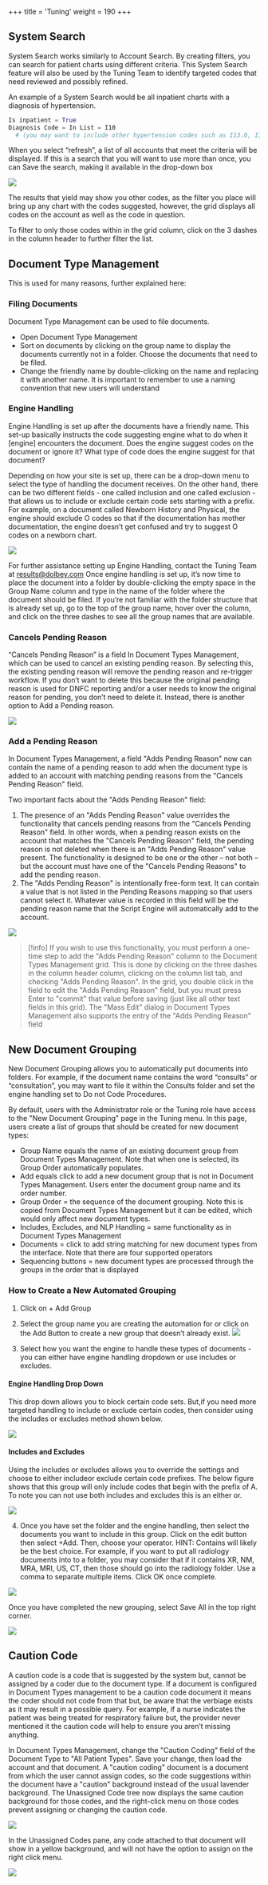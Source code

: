 +++
title = 'Tuning'
weight = 190
+++

## System Search
System Search works similarly to Account Search. By creating filters, you can search for patient charts
using different criteria. This System Search feature will also be used by the Tuning Team to identify
targeted codes that need reviewed and possibly refined.

An example of a System Search would be all inpatient charts with a diagnosis of hypertension.

```python
Is inpatient = True
Diagnosis Code = In List = I10 
  # (you may want to include other hypertension codes such as I13.0, I13.9, I12.0, I12.9, etc.)
```

When you select “refresh”, a list of all accounts that meet the criteria will be displayed. If this is a search
that you will want to use more than once, you can Save the search, making it available in the drop-down
box

![](image-568.jpg)

The results that yield may show you other codes, as the filter you place will bring up any chart with the
codes suggested, however, the grid displays all codes on the account as well as the code in question.

To filter to only those codes within in the grid column, click on the 3 dashes in the column header to
further filter the list.

## Document Type Management

This is used for many reasons, further explained here:

### Filing Documents

Document Type Management can be used to file documents.

- Open Document Type Management
- Sort on documents by clicking on the group name to display the documents currently not in a
folder. Choose the documents that need to be filed.
- Change the friendly name by double-clicking on the name and replacing it with another name. It
is important to remember to use a naming convention that new users will understand


### Engine Handling
Engine Handling is set up after the documents have a friendly name. This set-up basically instructs the
code suggesting engine what to do when it [engine] encounters the document. Does the engine suggest
codes on the document or ignore it? What type of code does the engine suggest for that document?

Depending on how your site is set up, there can be a drop-down menu to select the type of handling the
document receives. On the other hand, there can be two different fields - one called inclusion and one
called exclusion - that allows us to include or exclude certain code sets starting with a prefix.
For example, on a document called Newborn History and Physical, the engine should exclude O codes so that if the
documentation has mother documentation, the engine doesn’t get confused and try to suggest O codes
on a newborn chart.

![](image-570.jpg)

For further assistance setting up Engine Handling, contact the Tuning Team at results@dolbey.com
Once engine handling is set up, it’s now time to place the document into a folder by double-clicking the
empty space in the Group Name column and type in the name of the folder where the document should
be filed. If you’re not familiar with the folder structure that is already set up, go to the top of the group
name, hover over the column, and click on the three dashes to see all the group names that are
available.

### Cancels Pending Reason

“Cancels Pending Reason” is a field In Document Types Management, which can be used to cancel an
existing pending reason. By selecting this, the existing pending reason will remove the pending reason
and re-trigger workflow. If you don’t want to delete this because the original pending reason is used for
DNFC reporting and/or a user needs to know the original reason for pending, you don’t need to delete it.
Instead, there is another option to Add a Pending reason.

![](image-569.jpg)

### Add a Pending Reason

In Document Types Management, a field "Adds Pending Reason" now can contain the name of a
pending reason to add when the document type is added to an account with matching pending reasons
from the "Cancels Pending Reason" field.

Two important facts about the "Adds Pending Reason" field:

1. The presence of an "Adds Pending Reason" value overrides the functionality that cancels
pending reasons from the "Cancels Pending Reason" field. In other words, when a pending
reason exists on the account that matches the "Cancels Pending Reason" field, the pending
reason is not deleted when there is an "Adds Pending Reason" value present. The functionality is
designed to be one or the other – not both – but the account must have one of the "Cancels
Pending Reasons" to add the pending reason.
2. The "Adds Pending Reason" is intentionally free-form text. It can contain a value that is not
listed in the Pending Reasons mapping so that users cannot select it. Whatever value is recorded
in this field will be the pending reason name that the Script Engine will automatically add to the
account.

![](image-571.jpg)

> [!info]
If you wish to use this functionality, you must perform a one-time step to add the "Adds Pending
Reason" column to the Document Types Management grid. This is done by clicking on the three dashes
in the column header column, clicking on the column list tab, and checking "Adds Pending Reason".
In the grid, you double click in the field to edit the "Adds Pending Reason" field, but you must press
Enter to "commit" that value before saving (just like all other text fields in this grid). The "Mass Edit"
dialog in Document Types Management also supports the entry of the "Adds Pending Reason" field

## New Document Grouping

New Document Grouping allows you to automatically put documents into folders. For example, if the
document name contains the word “consults” or “consultation”, you may want to file it within the
Consults folder and set the engine handling set to Do not Code Procedures.

By default, users with the Administrator role or the Tuning role have access to the "New Document
Grouping" page in the Tuning menu. In this page, users create a list of groups that should be created for
new document types:

- Group Name equals the name of an existing document group from Document Types
Management. Note that when one is selected, its Group Order automatically populates.
- Add equals click to add a new document group that is not in Document Types Management.
Users enter the document group name and its order number.
- Group Order = the sequence of the document grouping. Note this is copied from Document
Types Management but it can be edited, which would only affect new document types.
- Includes, Excludes, and NLP Handling = same functionality as in Document Types Management
- Documents = click to add string matching for new document types from the interface. Note that
there are four supported operators
- Sequencing buttons = new document types are processed through the groups in the order that
is displayed

### How to Create a New Automated Grouping

1. Click on + Add Group
2. Select the group name you are creating the automation for or click on the Add Button to
create a new group that doesn’t already exist.
![](image-572.jpg)

3. Select how you want the engine to handle these types of documents - you can either
have engine handling dropdown or use includes or excludes.

#### Engine Handling Drop Down

This drop down allows you to block certain code sets. But,if you need more targeted handling to
include or exclude certain codes, then consider using the includes or excludes method shown
below.

![](image-573.jpg)

#### Includes and Excludes

Using the includes or excludes allows you to override the settings and choose to either includeor
exclude certain code prefixes. The below figure shows that this group will only include codes
that begin with the prefix of A. To note you can not use both includes and excludes this is an
either or.

![](image-574.jpg)

4.  Once you have set the folder and the engine handling, then select the documents you
want to include in this group. Click on the edit button then select +Add. Then, choose
your operator. HINT: Contains will likely be the best choice. For example, if you want to
put all radiology documents into to a folder, you may consider that if it contains XR, NM,
MRA, MRI, US, CT, then those should go into the radiology folder. Use a comma to
separate multiple items. Click OK once complete.

![](image-575.png)

Once you have completed the new grouping, select Save All in the top right corner.

![](image-576.jpg)

## Caution Code

A caution code is a code that is suggested by the system but, cannot be assigned by a coder due to the
document type. If a document is configured in Document Types management to be a caution code
document it means the coder should not code from that but, be aware that the verbiage exists as it may
result in a possible query. For example, if a nurse indicates the patient was being treated for respiratory
failure but, the provider never mentioned it the caution code will help to ensure you aren’t missing
anything.

In Document Types Management, change the "Caution Coding" field of the Document Type to "All
Patient Types". Save your change, then load the account and that document. A "caution coding"
document is a document from which the user cannot assign codes, so the code suggestions within the
document have a "caution" background instead of the usual lavender background. The Unassigned Code
tree now displays the same caution background for those codes, and the right-click menu on those
codes prevent assigning or changing the caution code.

![](image-577.jpg)

In the Unassigned Codes pane, any code attached to that document will show in a yellow background,
and will not have the option to assign on the right click menu.

![](image-578.jpg)
